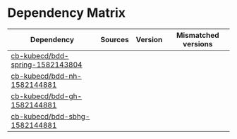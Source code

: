 # Dependency Matrix

Dependency | Sources | Version | Mismatched versions
---------- | ------- | ------- | -------------------
[cb-kubecd/bdd-spring-1582143804](https://github.com/cb-kubecd/bdd-spring-1582143804.git) |  | []() | 
[cb-kubecd/bdd-nh-1582144881](https://github.com/cb-kubecd/bdd-nh-1582144881.git) |  | []() | 
[cb-kubecd/bdd-gh-1582144881](https://github.com/cb-kubecd/bdd-gh-1582144881.git) |  | []() | 
[cb-kubecd/bdd-sbhg-1582144881](https://github.com/cb-kubecd/bdd-sbhg-1582144881.git) |  | []() | 
